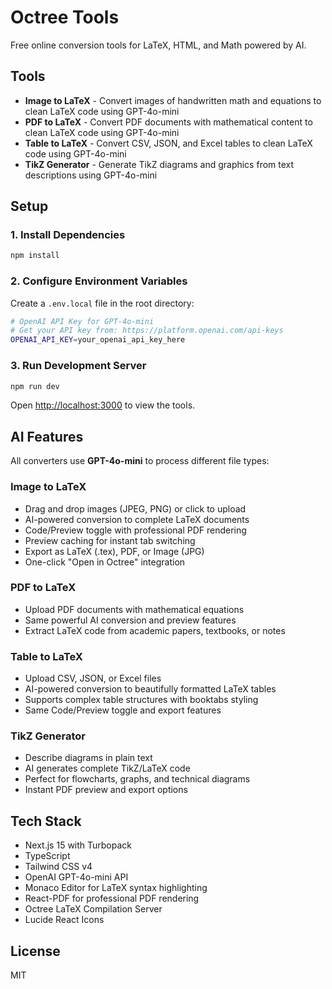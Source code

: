 # Octree Tools

Free online conversion tools for LaTeX, HTML, and Math powered by AI.

## Tools

- **Image to LaTeX** - Convert images of handwritten math and equations to clean LaTeX code using GPT-4o-mini
- **PDF to LaTeX** - Convert PDF documents with mathematical content to clean LaTeX code using GPT-4o-mini
- **Table to LaTeX** - Convert CSV, JSON, and Excel tables to clean LaTeX code using GPT-4o-mini
- **TikZ Generator** - Generate TikZ diagrams and graphics from text descriptions using GPT-4o-mini

## Setup

### 1. Install Dependencies

```bash
npm install
```

### 2. Configure Environment Variables

Create a `.env.local` file in the root directory:

```bash
# OpenAI API Key for GPT-4o-mini
# Get your API key from: https://platform.openai.com/api-keys
OPENAI_API_KEY=your_openai_api_key_here
```

### 3. Run Development Server

```bash
npm run dev
```

Open [http://localhost:3000](http://localhost:3000) to view the tools.

## AI Features

All converters use **GPT-4o-mini** to process different file types:

### Image to LaTeX
- Drag and drop images (JPEG, PNG) or click to upload
- AI-powered conversion to complete LaTeX documents
- Code/Preview toggle with professional PDF rendering
- Preview caching for instant tab switching
- Export as LaTeX (.tex), PDF, or Image (JPG)
- One-click "Open in Octree" integration

### PDF to LaTeX
- Upload PDF documents with mathematical equations
- Same powerful AI conversion and preview features
- Extract LaTeX code from academic papers, textbooks, or notes

### Table to LaTeX
- Upload CSV, JSON, or Excel files
- AI-powered conversion to beautifully formatted LaTeX tables
- Supports complex table structures with booktabs styling
- Same Code/Preview toggle and export features

### TikZ Generator
- Describe diagrams in plain text
- AI generates complete TikZ/LaTeX code
- Perfect for flowcharts, graphs, and technical diagrams
- Instant PDF preview and export options

## Tech Stack

- Next.js 15 with Turbopack
- TypeScript
- Tailwind CSS v4
- OpenAI GPT-4o-mini API
- Monaco Editor for LaTeX syntax highlighting
- React-PDF for professional PDF rendering
- Octree LaTeX Compilation Server
- Lucide React Icons

## License

MIT

